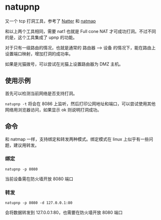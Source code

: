 # natupnp
又一个 tcp 打洞工具，参考了 [Natter](https://github.com/MikeWang000000/Natter) 和 [natmap](https://github.com/heiher/natmap)

和以上两个工具相同，需要 nat1 也就是 Full cone NAT 才可成功打洞。不过不同的是，这个工具集成了 upnp 的功能。

对于只有一级路由的情况，也就是通常的 路由器 --> 设备 的情况下，能在路由上设置端口映射，增加打洞的成功率。

如果是光猫拨号，可以尝试在光猫上设置路由器为 DMZ 主机。

## 使用示例
首先可以检测当前网络是否支持打洞。

`natupnp -t` 将会在 8086 上监听，然后打印公网地址和端口，可以尝试使用其他网络用浏览器访问，如果显示 ok 则说明打洞成功。

## 命令
和 natmap 一样，支持绑定和转发两种模式。绑定模式在 linux 上似乎有一些问题，建议用转发。


### 绑定
`natupnp -p 8080`

当前设备需在防火墙开放 8080 端口

### 转发
`natupnp -p 8080 -d 127.0.0.1:80`

会将数据转发到 127.0.0.1:80，也需要在防火墙开放 8080 端口